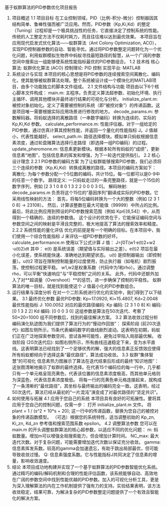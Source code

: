基于蚁群算法的PID参数优化项目报告
1. 项目概述
1.1 项目目标
在工业控制领域，PID（比例-积分-微分）控制器因其结构简单、鲁棒性强而被广泛应用。然而，PID参数（Kp​,Ki​,Kd​）的整定（Tuning）过程却是一个极具挑战性的任务，它直接决定了控制系统的性能。传统的人工整定方法不仅耗时耗力，而且往往难以达到最优效果。
本项目旨在应用现代启发式优化算法——蚁群算法（Ant Colony Optimization, ACO），实现PID控制器参数的自动、智能寻优。通过将PID参数整定问题转化为一个优化问题，利用蚁群模拟生物界中蚂蚁寻找最短路径的智慧，从一个广阔的参数空间中搜索出一组能够使系统性能指标最优的PID参数组合。
1.2 技术栈
核心算法: 蚁群优化算法 (ACO)
控制理论: PID 控制
实现平台: MATLAB
2. 系统设计与实现
本项目的核心思想是将PID参数的连续搜索空间离散化、编码化，使其能够被蚁群算法处理。整个系统被设计成一个模块化的MATLAB项目，由多个功能独立的脚本文件组成。
2.1 文件结构与功能
项目由以下6个核心脚本文件构成：
main.m: 主程序。负责定义算法超参数、初始化环境、执行主循环、调用其他模块并最终进行结果的可视化与分析。
initialize_plant.m: 被控对象初始化。定义了需要被控制的系统（即“被控对象”）的传递函数。这是项目唯一需要根据实际应用场景进行修改的地方。
decode_params.m: 参数解码器。将蚂蚁选择的离散路径（一串数字编码）转换为连续的、实际的 Kp​,Ki​,Kd​ 参数。
calculate_performance.m: 性能评估器。对于一组给定的PID参数，通过仿真计算其控制性能，并返回一个量化的性能指标 J。J 值越小，代表性能越好。
select_path.m: 路径选择模块。模拟单只蚂蚁根据信息素浓度，通过轮盘赌算法选择行走路径（即选择一组PID编码）的过程。
update_pheromone.m: 信息素更新模块。根据本轮所有蚂蚁的“成绩”，更新信息素“地图”，包括信息素的挥发和增强，为下一轮迭代提供指引。
2.2 核心设计理念
2.2.1 PID参数的编码方案
为了让蚁群能够搜索PID参数，我们必须将三个连续的参数（Kp​,Ki​,Kd​）转换成离散的路径。本项目的编码方案如下：
离散化: 为每个参数分配一个5位数的编码，共计15位。每一位都可以是0-9中的任意一个数字。
路径定义: 一只蚂蚁走过的一条完整路径，就是一个15位的数字序列，例如 [2 3 1 0 8 0 1 3 2 2 0 0 0 3 0]。
解码映射: decode_params.m 负责将这个15位的“基因序列”翻译成实际的PID参数。它采用线性映射的方法：
首先，将每5位编码转换为一个大的整数（例如 [2 3 1 0 8] -> 23108）。
然后，计算该整数在最大可能值（99999）中所占的比例。
最后，将此比例应用到预设的PID参数搜索范围（例如 Kp​∈[6,54]）中，从而得到一个精确的、连续的参数值。
这个设计的优势在于，它能保证编码空间与参数空间之间的映射是平滑且完整的，极大地提高了算法的搜索效率和精度。
2.2.2 系统性能的量化评估
优化的前提是有一个明确的目标。在本项目中，我们使用一个综合性能指标 J 来评估一组PID参数的好坏。calculate_performance.m 使用以下公式计算 J 值：
J=∫0T​(w1​⋅e(t)2+w2​⋅u(t)2)dt
其中：
e(t) 是系统误差（期望值与实际输出之差）。e(t)2 项旨在最小化误差，使系统能快速、准确地达到期望状态。
u(t) 是控制器输出（即控制量）。u(t)2 项旨在限制控制能量的过度使用，防止执行器（如电机）剧烈振荡，使控制过程更平稳。
w1​,w2​ 是权重系数（代码中为1和rho）。通过调整rho，可以平衡“快速响应”与“平稳控制”之间的关系。
此外，代码中还额外加入了对**超调量（Overshoot）**的惩罚，进一步确保了控制的平稳性。
蚁群算法的唯一目标，就是找到能使这个 J 值最小化的PID参数组合。
3. 运行结果与深度分析
在对一个二阶系统进行优化的实验中，我们得到了以下结果。
3.1 最终优化参数
最优PID参数: Kp​=17.0920, Ki​=15.4807, Kd​=2.0048
最优性能指标 J: 100.0052
对应的最优路径编码:
Kp​ 编码: [2 3 1 0 8]
Ki​ 编码: [0 1 3 2 2]
Kd​ 编码: [0 0 0 3 0]
这组参数是算法在50次迭代、考察了 50×20=1000 组不同参数后，找到的最佳解决方案。
3.2 算法收敛过程分析
编码演化轨迹图为我们提供了算法行为的“慢动作回放”：
探索阶段 (前20次迭代): 如图左侧所示，15条代表编码数字的曲线剧烈波动。这表明在初期，蚂蚁们正在广泛地探索参数空间，尝试各种可能性，避免过早陷入局部最优解。
收敛阶段 (20次迭代后): 如图右侧所示，所有曲线迅速稳定下来，变为水平直线。这表明算法已经找到了一个足够优秀的解，强大的信息素正反馈效应使得所有蚂蚁都倾向于选择这条“最优路径”，算法成功收敛。
3.3 蚁群“集体智慧”的可视化
信息素热力图展示了算法在迭代结束后形成的最终“知识地图”：
这张图清晰地揭示了蚁群的最终选择。在代表15个编码位的每一行中，几乎都只有一个单元格呈现亮黄色，代表该位置的信息素浓度极高，而其他单元格则为深蓝色，代表信息素浓度极低。
将每一行的亮黄色单元格连接起来，就构成了一条清晰的“最优路径”，其坐标与最终输出的编码完全一致。这表明，经过50次迭代，算法已经从最初的“一片混沌”演变成了对最优路径的“坚定共识”。
4. 如何使用与拓展
4.1 应用于您自己的系统
本项目具有良好的可拓展性。要将其应用于您自己的控制问题，仅需一步：
打开 initialize_plant.m 文件。
将 plant = 1 / (s^2 + 10*s + 20); 这一行中的传递函数，替换为您自己的被控对象的传递函数模型。
（可选）根据您的系统特性，适当调整初始的 Kp_zn, Ki_zn, Kd_zn 参考值和搜索范围系数 epsilon。
4.2 调整算法参数
您可以在 main.m 的开头调整蚁群算法的核心超参数，以适应不同的优化问题：
m: 蚂蚁数量。增加m可以增强全局搜索能力，但会增加计算时间。
NC_max: 最大迭代次数。对于复杂问题，可能需要增加迭代次数以保证充分收敛。
gamma: 信息素挥发系数。较高的gamma会加速遗忘，有助于跳出局部最优，但可能导致收敛过慢。
Q: 信息素强度系数。它与性能指标J共同决定了信息素的增量，影响收敛速度。
5. 结论
本项目成功地构建并实现了一个基于蚁群算法的PID参数智能优化系统。通过精巧的编码/解码机制和合理的性能评估函数，该系统能够自动、高效地在广阔的参数空间中找到性能优越的PID参数。加入的可视化分析工具，更是为深入理解算法的内在工作机制提供了强有力的支持。实验结果表明，该方法收敛稳定，结果可靠，为解决复杂的PID参数整定问题提供了一个有效且智能化的解决方案。
